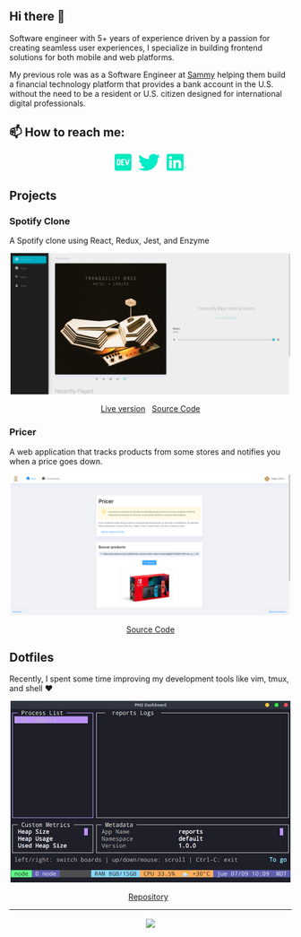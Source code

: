 ## Hi there 👋
Software engineer with 5+ years of experience driven by a passion for creating seamless user experiences, I specialize in building frontend solutions for both mobile and web platforms.

My previous role was as a Software Engineer at [Sammy](https://www.usesammy.com/en) helping them build a financial technology platform that provides a bank account in the U.S. without the need to be a resident or U.S. citizen designed for international digital professionals.

## 📫 How to reach me:
<p align='center'>
<a href="https://dev.to/hugoliconv"><img height="30" src="https://raw.githubusercontent.com/HugoLiconV/HugoLiconV/master/img/devto-green.svg"></a>&nbsp;&nbsp;
<a href="https://twitter.com/HugoLiconV"><img height="30" src="https://raw.githubusercontent.com/HugoLiconV/HugoLiconV/master/img/twitter-green.svg"></a>&nbsp;&nbsp;
<a href="https://www.linkedin.com/in/hugoliconv/"><img height="30" src="https://raw.githubusercontent.com/HugoLiconV/HugoLiconV/master/img/linkedin-green.svg"></a>
</p>

## Projects
### Spotify Clone
A Spotify clone using React, Redux, Jest, and Enzyme
<p align='center'>
  <img width="500" src="https://github.com/HugoLiconV/Spotify-react/raw/master/screenshots/Desktop.png?raw=true" />
</p>
<p align='center'>
  <a href="https://react-spotify-player.firebaseapp.com/">Live version</a>&nbsp;&nbsp;
  <a href="https://github.com/HugoLiconV/Spotify-react" >Source Code</a>
</p>

### Pricer
A web application that tracks products from some stores and notifies you when a price goes down.
<p align='center'>
  <img width="500" src="https://github.com/HugoLiconV/Shop-scraper-v2/raw/master/screenshots/home%20-%20desktop.png?raw=true" />
</p>
<p align='center'>
  <a href="https://github.com/HugoLiconV/Shop-scraper-website" >Source Code</a>
</p>

## Dotfiles
Recently, I spent some time improving my development tools like vim, tmux, and shell ♥
<p align='center'>
  <img width="500" src="https://github.com/HugoLiconV/dotfiles/raw/master/images/tmux.png" />
</p>
<p align='center'>
  <a href="https://github.com/HugoLiconV/dotfiles">Repository</a>&nbsp;&nbsp;
</p>

****

<p align='center'>
   <img align='center' src="https://visitor-badge.glitch.me/badge?page_id=hugoliconv.hugoliconv">
<p/>
